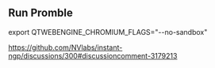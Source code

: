 
## Run Promble

export QTWEBENGINE_CHROMIUM_FLAGS="--no-sandbox"

https://github.com/NVlabs/instant-ngp/discussions/300#discussioncomment-3179213